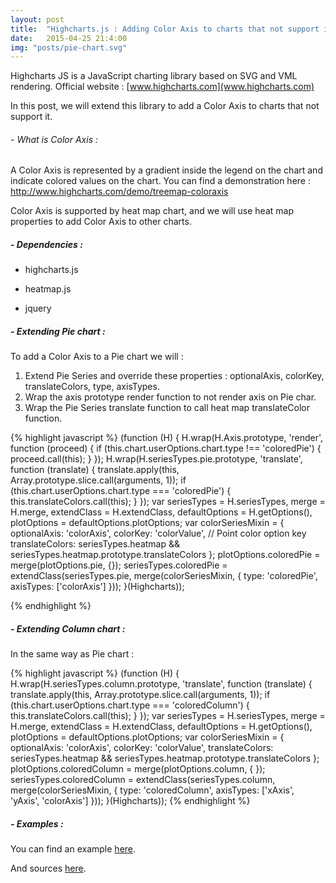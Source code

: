 ```yaml
---
layout: post
title:  "Highcharts.js : Adding Color Axis to charts that not support it"
date:   2015-04-25 21:4:00
img: "posts/pie-chart.svg"
---
```


Highcharts JS is a JavaScript charting library based on SVG and VML rendering. Official website : [www.highcharts.com](www.highcharts.com)

In this post, we will extend this library to add a Color Axis to charts that not support it.

###### - What is Color Axis :

A Color Axis is represented by a gradient inside the legend on the chart and indicate colored values on the chart.
You can find a demonstration here : http://www.highcharts.com/demo/treemap-coloraxis 

Color Axis is supported by heat map chart, and we will use heat map properties to add Color Axis to other charts.

##### - Dependencies :

+ highcharts.js

+ heatmap.js

+ jquery

##### - Extending Pie chart :

To add a Color Axis to a Pie chart we will :

1. Extend Pie Series and override these properties : optionalAxis, colorKey, translateColors, type, axisTypes.
2. Wrap the axis prototype render function to not render axis on Pie char.
3. Wrap the Pie Series translate function to call heat map translateColor function.

{% highlight javascript %}
    (function (H) {
        H.wrap(H.Axis.prototype, 'render', function (proceed) {
            if (this.chart.userOptions.chart.type !== 'coloredPie') {
                proceed.call(this);
            }
        });
        H.wrap(H.seriesTypes.pie.prototype, 'translate', function (translate) {
            translate.apply(this, Array.prototype.slice.call(arguments, 1));
            if (this.chart.userOptions.chart.type === 'coloredPie') {
                this.translateColors.call(this);
            }
        });
        var seriesTypes = H.seriesTypes,
            merge = H.merge,
            extendClass = H.extendClass,
            defaultOptions = H.getOptions(),
            plotOptions = defaultOptions.plotOptions;
        var colorSeriesMixin = {
            optionalAxis: 'colorAxis',
            colorKey: 'colorValue', // Point color option key
            translateColors: seriesTypes.heatmap && seriesTypes.heatmap.prototype.translateColors
        };
        plotOptions.coloredPie = merge(plotOptions.pie, {});
        seriesTypes.coloredPie = extendClass(seriesTypes.pie, merge(colorSeriesMixin, {
            type: 'coloredPie',
            axisTypes: ['colorAxis']
        }));
}(Highcharts));

{% endhighlight %}

##### - Extending Column chart :

In the same way as Pie chart : 

{% highlight javascript %}
    (function (H) {
        H.wrap(H.seriesTypes.column.prototype, 'translate', function (translate) {
            translate.apply(this, Array.prototype.slice.call(arguments, 1));
            if (this.chart.userOptions.chart.type === 'coloredColumn') {
                this.translateColors.call(this);
            }
        });
        var seriesTypes = H.seriesTypes,
            merge = H.merge,
            extendClass = H.extendClass,
            defaultOptions = H.getOptions(),
            plotOptions = defaultOptions.plotOptions;
        var colorSeriesMixin = {
            optionalAxis: 'colorAxis',
            colorKey: 'colorValue',
            translateColors: seriesTypes.heatmap && seriesTypes.heatmap.prototype.translateColors
        };
        plotOptions.coloredColumn = merge(plotOptions.column, { });
        seriesTypes.coloredColumn = extendClass(seriesTypes.column, merge(colorSeriesMixin, {
            type: 'coloredColumn',
            axisTypes: ['xAxis', 'yAxis', 'colorAxis']
        }));
    }(Highcharts));
{% endhighlight %}

##### - Examples :

You can find an example [here](http://embed.plnkr.co/XWdQNB/preview).

And sources [here](https://github.com/HichamBI/Extending-Highcharts).